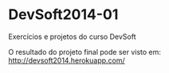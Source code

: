 DevSoft2014-01
=============

Exercícios e projetos do curso DevSoft

O resultado do projeto final pode ser visto em:
http://devsoft2014.herokuapp.com/
